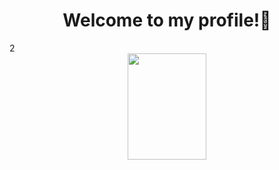 ### <h1 align="center"> Welcome to my profile!👋
<div  backgroundColor="red">2</div>
<div id="header" align="center" background-color="red" >
  <img src="https://media3.giphy.com/media/3o7qDPxorBbvpB1Pby/giphy.gif?cid=ecf05e47x18wdlgnp435uvz4ob9addgenvz3d2enrfgtb744&rid=giphy.gif&ct=g" width="50%" height="170"/>
</div>
  
<!--
**Exooo1/Exooo1** is a ✨ _special_ ✨ repository because its `README.md` (this file) appears on your GitHub profile.

Here are some ideas to get you started:

- 🔭 I’m currently working on ...
- 🌱 I’m currently learning ...
- 👯 I’m looking to collaborate on ...
- 🤔 I’m looking for help with ...
- 💬 Ask me about ...
- 📫 How to reach me: ...
- 😄 Pronouns: ...
- ⚡ Fun fact: ...
-->
